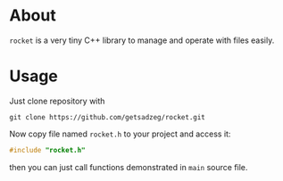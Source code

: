 # About
``rocket`` is a very tiny C++ library to manage and operate with files easily.
# Usage
Just clone repository with 

```
git clone https://github.com/getsadzeg/rocket.git
```
Now copy file named `rocket.h` to your project and access it:

```cpp
#include "rocket.h"
```
then you can just call functions demonstrated in `main` source file.
